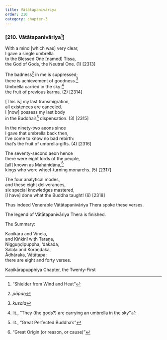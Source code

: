 ```yaml
---
title: Vātātapanivāriya
order: 210
category: chapter-3
---
```


### \[210. Vātātapanivāriya[^1]\]

With a mind \[which was\] very clear,  
I gave a single umbrella  
to the Blessed One \[named\] Tissa,  
the God of Gods, the Neutral One. (1) \[2313\]

The badness[^2] in me is suppressed;  
there is achievement of goodness.[^3]  
Umbrella carried in the sky:[^4]  
the fruit of previous karma. (2) \[2314\]

\[This is\] my last transmigration,  
all existences are canceled.  
I \[now\] possess my last body  
in the Buddha’s[^5] dispensation. (3) \[2315\]

In the ninety-two aeons since  
I gave that umbrella back then,  
I’ve come to know no bad rebirth:  
that’s the fruit of umbrella-gifts. (4) \[2316\]

The seventy-second aeon hence  
there were eight lords of the people,  
\[all\] known as Mahānidāna,[^6]  
kings who were wheel-turning monarchs. (5) \[2317\]

The four analytical modes,  
and these eight deliverances,  
six special knowledges mastered,  
\[I have\] done what the Buddha taught! (6) \[2318\]

Thus indeed Venerable Vātātapanivāriya Thera spoke these verses.

The legend of Vātātapanivāriya Thera is finished.

The Summary:

Kaṇikāra and Vinela,  
and Kiṅkinī with Taraṇa,  
Nigguṇḍipuppha, ‘dakada,  
Salaḷa and Koraṇḍaka,  
Ādhāraka, Vātātapa:  
there are eight and forty verses.

Kaṇikārapupphiya Chapter, the Twenty-First

[^1]: “Shielder from Wind and Heat”

[^2]: *pāpaŋ*

[^3]: *kusala*

[^4]: lit., “They (the gods?) are carrying an umbrella in the sky”

[^5]: lit., “Great Perfected Buddha’s”

[^6]: “Great Origin (or reason, or cause)”
